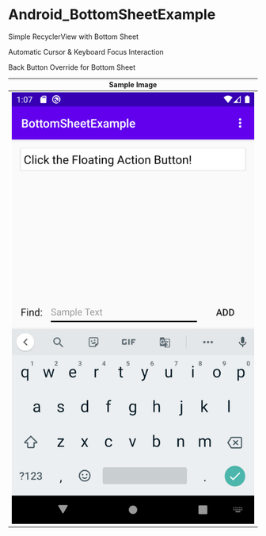 # Android_BottomSheetExample
Simple RecyclerView with Bottom Sheet
 
Automatic Cursor & Keyboard Focus Interaction
 
Back Button Override for Bottom Sheet

| **Sample Image** |
| :---: |
| ![Main menu](https://github.com/jihyukchung/Android_BottomSheetExample/blob/master/Images/sample%20image.png) |
